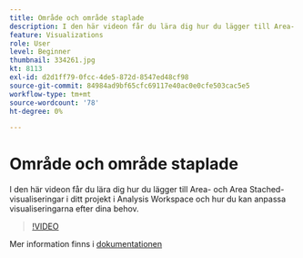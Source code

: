 ```yaml
---
title: Område och område staplade
description: I den här videon får du lära dig hur du lägger till Area- och Area Stached-visualiseringar i ditt projekt i Analysis Workspace och hur du kan anpassa visualiseringarna efter dina behov.
feature: Visualizations
role: User
level: Beginner
thumbnail: 334261.jpg
kt: 8113
exl-id: d2d1ff79-0fcc-4de5-872d-8547ed48cf98
source-git-commit: 84984ad9bf65cfc69117e40ac0e0cfe503cac5e5
workflow-type: tm+mt
source-wordcount: '78'
ht-degree: 0%

---
```


# Område och område staplade

I den här videon får du lära dig hur du lägger till Area- och Area Stached-visualiseringar i ditt projekt i Analysis Workspace och hur du kan anpassa visualiseringarna efter dina behov.

>[!VIDEO](https://video.tv.adobe.com/v/334261/?quality=12&learn=on)

Mer information finns i [dokumentationen](https://experienceleague.adobe.com/docs/analytics/analyze/analysis-workspace/visualizations/area.html?lang=en#)
